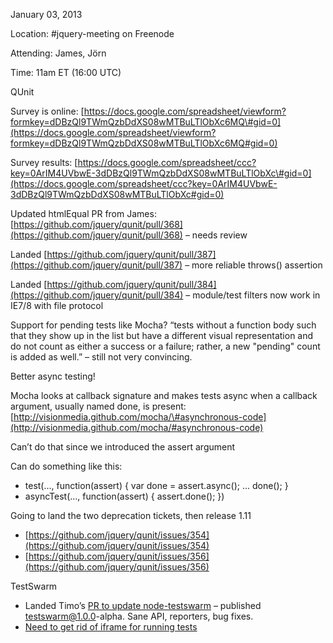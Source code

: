 January 03, 2013

Location: \#jquery-meeting on Freenode

Attending: James, Jörn

Time: 11am ET (16:00 UTC)

QUnit

Survey is online:
[https://docs.google.com/spreadsheet/viewform?formkey=dDBzQl9TWmQzbDdXS08wMTBuLTlObXc6MQ\#gid=0](https://docs.google.com/spreadsheet/viewform?formkey=dDBzQl9TWmQzbDdXS08wMTBuLTlObXc6MQ#gid=0)

Survey results:
[https://docs.google.com/spreadsheet/ccc?key=0ArIM4UVbwE-3dDBzQl9TWmQzbDdXS08wMTBuLTlObXc\#gid=0](https://docs.google.com/spreadsheet/ccc?key=0ArIM4UVbwE-3dDBzQl9TWmQzbDdXS08wMTBuLTlObXc#gid=0)

Updated htmlEqual PR from James:
[https://github.com/jquery/qunit/pull/368](https://github.com/jquery/qunit/pull/368)
– needs review

Landed
[https://github.com/jquery/qunit/pull/387](https://github.com/jquery/qunit/pull/387)
– more reliable throws() assertion

Landed
[https://github.com/jquery/qunit/pull/384](https://github.com/jquery/qunit/pull/384)
– module/test filters now work in IE7/8 with file protocol

Support for pending tests like Mocha? “tests without a function body
such that they show up in the list but have a different visual
representation and do not count as either a success or a failure;
rather, a new "pending" count is added as well.” – still not very
convincing.

Better async testing!

Mocha looks at callback signature and makes tests async when a callback
argument, usually named done, is present:
[http://visionmedia.github.com/mocha/\#asynchronous-code](http://visionmedia.github.com/mocha/#asynchronous-code)

Can’t do that since we introduced the assert argument

Can do something like this:

-   test(…, function(assert) { var done = assert.async(); … done(); }
-   asyncTest(…, function(assert) { assert.done(); })

Going to land the two deprecation tickets, then release 1.11

-   [https://github.com/jquery/qunit/issues/354](https://github.com/jquery/qunit/issues/354)
-   [https://github.com/jquery/qunit/issues/356](https://github.com/jquery/qunit/issues/356)

TestSwarm

-   Landed Timo’s [PR to update
    node-testswarm](https://github.com/jzaefferer/node-testswarm/pull/7)
    – published [testswarm@1.0.0](mailto:testswarm@1.0.0)-alpha. Sane
    API, reporters, bug fixes.
-   [Need to get rid of iframe for running
    tests](https://github.com/jquery/testswarm/issues/195)

